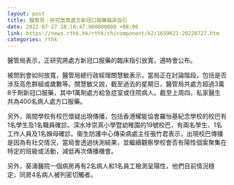 ```yaml
---
layout: post
title: 醫管局：研究放寬處方新冠口服藥臨床指引
date: 2022-07-27 18:10:47.000000000 +08:00
link: https://news.rthk.hk/rthk/ch/component/k2/1659621-20220727.htm
categories: rthk
---
```


醫管局表示，正研究將處方新冠口服藥的臨床指引放寬，適時會公布。

被問到會如何放寬，醫管局總行政經理關慧敏表示，當局正在討論階段，包括是否涉及高危群組或歲數等。關慧敏又說，截至過去的星期日，醫管局共處方超過3萬8千劑新冠口服藥，其中1萬劑處方給急症室或住院病人。截至上周四，私家醫生共為400名病人處方口服藥。

另外，兩間學校有校巴懷疑出現傳播，包括香港耀能協會羅怡基紀念學校的校巴有1名學生及1名職員確診。深水埗崇真小學暨幼稚園的19號校巴，有兩名學生、1名工作人員及1名媬母確診。衞生防護中心傳染病處主任張竹君表示，出現校巴傳播是因為有社交情況，當局會透過快測結果，並繼續觀察學校會否有陽性個案聚集在特定的班級或活動，減低再次傳播機會。

另外，葵涌醫院一個病房再有2名病人和1名員工檢測呈陽性，他們目前情況穩定，同房4名病人被列密切觸者。
